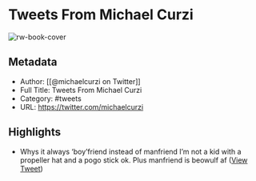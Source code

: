 # Tweets From Michael Curzi

![rw-book-cover](https://pbs.twimg.com/profile_images/1587463698116911104/Uqc7LV6S.jpg)

## Metadata
- Author: [[@michaelcurzi on Twitter]]
- Full Title: Tweets From Michael Curzi
- Category: #tweets
- URL: https://twitter.com/michaelcurzi

## Highlights
- Whys it always ‘boy’friend instead of manfriend
  I’m not a kid with a propeller hat and a pogo stick ok. Plus manfriend is beowulf af ([View Tweet](https://twitter.com/michaelcurzi/status/1583566462920581120))
